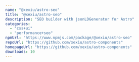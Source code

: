 ```yaml
---
name: "@xexiu/astro-seo"
title: "@xexiu/astro-seo"
description: "SEO builder with jsonLDGenerator for Astro"
categories:
  - "css+ui"
  - "performance+seo"
npmUrl: "https://www.npmjs.com/package/@xexiu/astro-seo"
repoUrl: "https://github.com/xexiu/astro-components"
homepageUrl: "https://github.com/xexiu/astro-components"
downloads: 10
---
```

